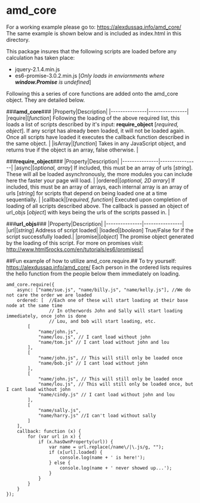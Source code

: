 # amd_core

For a working example please go to: https://alexdussaq.info/amd_core/<br />
The same example is shown below and is included as index.html in this directory.

This package insures that the following scripts are loaded before any calculation has taken place:
* jquery-2.1.4.min.js
* es6-promise-3.0.2.min.js [*Only loads in enviornments where __window.Promise__ is undefined*]

Following this a series of core functions are added onto the amd_core object. They are detailed below.

###**amd_core**###
|Property|Description|
|---------------|----------------|
|require|[*function*] Following the loading of the above required list, this loads a list of scripts described by it's input: **require_object** [*required, object*]. If any script has already been loaded, it will not be loaded again. Once all scripts have loaded it executes the callback function described in the same object. |
|isArray|[*function*] Takes in any JavaScript object, and returns true if the object is an array, false otherwise. |


###**require_object**###
|Property|Description|
|---------------|----------------|
|async|[*optional, array*] If included, this must be an array of urls [*string*]. These will all be loaded asynchronously, the more modules you can include here the faster your page will load. |
|ordered|[*optional, 2D arrary*] If included, this must be an array of arrays, each internal array is an array of urls [*string*] for scripts that depend on being loaded one at a time sequentially. |
|callback|[*required, function*] Executed upon completion of loading of all scripts described above. The callback is passed an object of url_objs [*object*] with keys being the urls of the scripts passed in. |

###**url_objs**###
|Property|Description|
|---------------|----------------|
|url|[*string*] Address of script loaded|
|loaded|[*boolean*] True/False for if the script successfully loaded.|
|promise|[*object*] The promise object generated by the loading of this script. For more on promises visit: http://www.html5rocks.com/en/tutorials/es6/promises/|


##Fun example of how to utilize amd_core.require.##
To try yourself: https://alexdussaq.info/amd_core/ 
Each person in the ordered lists requires the hello function from the people below them immediately on loading.

    amd_core.require({
        async: ["name/sue.js", "name/billy.js", "name/kelly.js"], //We do not care the order we are loaded
        ordered: [  //Each one of these will start loading at their base node at the same time
                    // In otherwords John and Sally will start loading immediately, once john is done
                    // Lou, and bob will start loading, etc.
            [
                "name/john.js",
                "name/lou.js", // I cant load without john
                "name/tom.js" // I cant load without john and lou
            ],
            [
                "name/john.js", // This will still only be loaded once
                "name/bob.js" // I cant load without john
            ],
            [
                "name/john.js", // This will still only be loaded once
                "name/lou.js", // This will still only be loaded once, but I cant load without john
                "name/cindy.js" // I cant load without john and lou
            ],
            [
                "name/sally.js",
                "name/harry.js" //I can't load without sally
            ]
        ],
        callback: function (x) {
            for (var url in x) {
                if (x.hasOwnProperty(url)) {
                    var name = url.replace(/name\/|\.js/g, "");
                    if (x[url].loaded) {
                        console.log(name + ' is here!');
                    } else {
                        console.log(name + ' never showed up...');
                    }
                }
            }
        }
    });